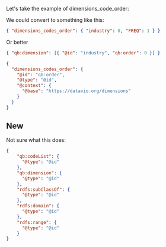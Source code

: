 Let's take the example of dimensions_code_order:

We could convert to something like this:

```json
{ "dimensions_codes_order": { "industry": 0, "FREQ": 1 } }
```

Or better

```json
{ "qb:dimension": [{ "@id": "industry", "qb:order": 0 }] }
```

```json
{
  "dimensions_codes_order": {
    "@id": "qb:order",
    "@type": "@id",
    "@context": {
      "@base": "https://datavio.org/dimensions"
    }
  }
}
```


## New

Not sure what this does:
```json
{
    "qb:codeList": {
      "@type": "@id"
    },
    "qb:dimension": {
      "@type": "@id"
    },
    "rdfs:subClassOf": {
      "@type": "@id"
    },
    "rdfs:domain": {
      "@type": "@id"
    },
    "rdfs:range": {
      "@type": "@id"
    }
}
```